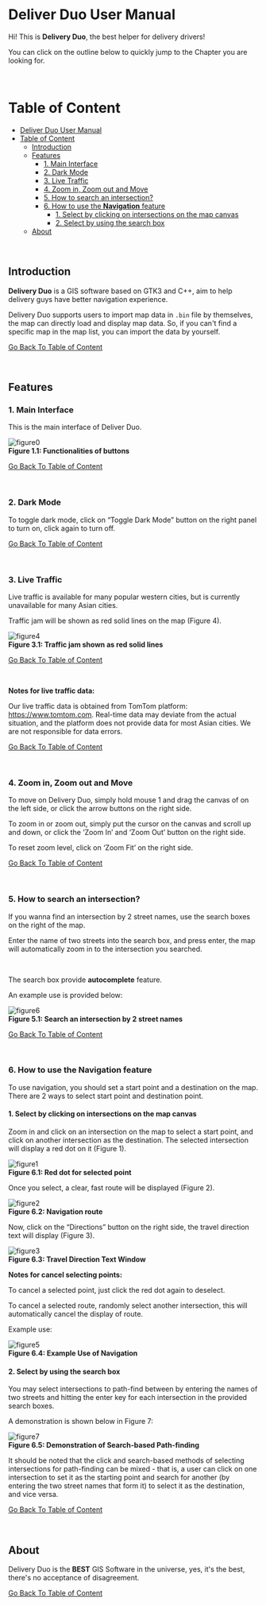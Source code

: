 # Deliver Duo User Manual

Hi! This is **Delivery Duo**, the best helper for delivery drivers!

You can click on the outline below to quickly jump to the Chapter you are looking for.

<br>

# Table of Content
- [Deliver Duo User Manual](#deliver-duo-user-manual)
- [Table of Content](#table-of-content)
  - [Introduction](#introduction)
  - [Features](#features)
    - [1. Main Interface](#1-main-interface)
    - [2. Dark Mode](#2-dark-mode)
    - [3. Live Traffic](#3-live-traffic)
    - [4. Zoom in, Zoom out and Move](#4-zoom-in-zoom-out-and-move)
    - [5. How to search an intersection?](#5-how-to-search-an-intersection)
    - [6. How to use the **Navigation** feature](#6-how-to-use-the-navigation-feature)
      - [1. Select by clicking on intersections on the map canvas](#1-select-by-clicking-on-intersections-on-the-map-canvas)
      - [2. Select by using the search box](#2-select-by-using-the-search-box)
  - [About](#about)

<br>

## Introduction

**Delivery Duo** is a GIS software based on GTK3 and C++, aim to help delivery guys have better navigation experience.

Delivery Duo supports users to import map data in `.bin` file by themselves, the map can directly load and display map data. So, if you can't find a specific map in the map list, you can import the data by yourself.

[Go Back To Table of Content](#table-of-content)

<br>



## Features

### 1. Main Interface

This is the main interface of Deliver Duo.

![figure0](figure0.png) <br>
**Figure 1.1: Functionalities of buttons**

[Go Back To Table of Content](#table-of-content)

<br>

### 2. Dark Mode

To toggle dark mode, click on “Toggle Dark Mode” button on the right panel to turn on, click again to turn off.

[Go Back To Table of Content](#table-of-content)

<br>

### 3. Live Traffic

Live traffic is available for many popular western cities, but is currently unavailable for many Asian cities.

Traffic jam will be shown as red solid lines on the map (Figure 4).

![figure4](figure4.png) <br>
**Figure 3.1: Traffic jam shown as red solid lines**

[Go Back To Table of Content](#table-of-content)

<br>

**Notes for live traffic data:**

Our live traffic data is obtained from TomTom platform: https://www.tomtom.com. Real-time data may deviate from the actual situation, and the platform does not provide data for most Asian cities. We are not responsible for data errors.

[Go Back To Table of Content](#table-of-content)

<br>

### 4. Zoom in, Zoom out and Move

To move on Delivery Duo, simply hold mouse 1 and drag the canvas of on the left side, or click the arrow buttons on the right side.

To zoom in or zoom out, simply put the cursor on the canvas and scroll up and down, or click the ‘Zoom In’ and ‘Zoom Out’ button on the right side.

To reset zoom level, click on ‘Zoom Fit’ on the right side.

[Go Back To Table of Content](#table-of-content)

<br>

### 5. How to search an intersection?

If you wanna find an intersection by 2 street names, use the search boxes on the right of the map.

Enter the name of two streets into the search box, and press enter, the map will automatically zoom in to the intersection you searched.

<br>

The search box provide **autocomplete** feature. 

An example use is provided below:

![figure6](figure6.gif) <br>
**Figure 5.1: Search an intersection by 2 street names**

[Go Back To Table of Content](#table-of-content)

<br>

### 6. How to use the **Navigation** feature

To use navigation, you should set a start point and a destination on the map. There are 2 ways to select start point and destination point.

#### 1. Select by clicking on intersections on the map canvas

Zoom in and click on an intersection on the map to select a start point, and click on another intersection as the destination. The selected intersection will display a red dot on it (Figure 1). 

![figure1](figure1.png) <br>
**Figure 6.1: Red dot for selected point**

Once you select, a clear, fast route will be displayed (Figure 2).

![figure2](figure2.png) <br>
**Figure 6.2: Navigation route**

Now, click on the “Directions” button on the right side, the travel direction text will display (Figure 3).

![figure3](figure3.jpg) <br>
**Figure 6.3: Travel Direction Text Window**



**Notes for cancel selecting points:**

To cancel a selected point, just click the red dot again to deselect. 

To cancel a selected route, randomly select another intersection, this will automatically cancel the display of route.



Example use:

![figure5](figure5.gif) <br>
**Figure 6.4: Example Use of Navigation**

#### 2. Select by using the search box

You may select intersections to path-find between by entering the names of two
streets and hitting the enter key for each intersection in the provided search boxes.

A demonstration is shown below in Figure 7:

![figure7](figure7.gif) <br>
**Figure 6.5: Demonstration of Search-based Path-finding**

It should be noted that the click and search-based methods of selecting intersections for path-finding can be mixed - that is, a user can click on one intersection to set it as the starting point and search for another (by entering the two street names that form it) to select it as the destination, and vice versa.



[Go Back To Table of Content](#table-of-content)


<br>


## About

Delivery Duo is the **BEST** GIS Software in the universe, yes, it's the best, there's no acceptance of disagreement.

[Go Back To Table of Content](#table-of-content)

<br>